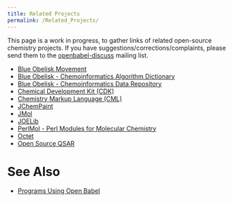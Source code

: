 ```yaml
---
title: Related Projects
permalink: /Related_Projects/
---
```


This page is a work in progress, to gather links of related open-source chemistry projects. If you have suggestions/corrections/complaints, please send them to the [openbabel-discuss](mailto:openbabel-discuss@lists.sourceforge.net) mailing list.

-   [Blue Obelisk Movement](http://www.blueobelisk.org/)
-   [Blue Obelisk - Chemoinformatics Algorithm Dictionary](http://qsar.sourceforge.net/dicts/blue-obelisk/index.xhtml)
-   [Blue Obelisk - Chemoinformatics Data Repository](http://www.blueobelisk.org/dokuwiki/doku.php?id=wiki:datarepository)
-   [Chemical Development Kit (CDK)](http://cdk.sourceforge.net/)
-   [Chemistry Markup Language (CML)](http://cml.sourceforge.net/)
-   [JChemPaint](http://jchempaint.sourceforge.net/)
-   [JMol](http://jmol.sourceforge.net/)
-   [JOELib](http://joelib.sourceforge.net/)
-   [PerlMol - Perl Modules for Molecular Chemistry](http://www.perlmol.org/)
-   [Octet](http://octetsource.com/)
-   [Open Source QSAR](http://qsar.sourceforge.net/)

See Also
========

-   [Programs Using Open Babel](/Programs "wikilink")
